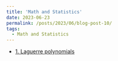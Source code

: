 ```yaml
---
title: 'Math and Statistics'
date: 2023-06-23
permalink: /posts/2023/06/blog-post-10/
tags:
  - Math and Statistics
---
```

- [1. Laguerre polynomials](https://www.overleaf.com/project/64955f1e42558ce225194142)
